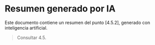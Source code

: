 # Resumen generado por IA

Este documento contiene un resumen del punto [4.5.2], generado con inteligencia artificial.

> Consultar 4.5.
